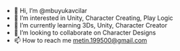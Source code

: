 - 👋 Hi, I’m @mbuyukavcilar
- 👀 I’m interested in Unity, Character Creating, Play Logic
- 🌱 I’m currently learning 3Ds, Unity, Character Creator
- 💞️ I’m looking to collaborate on Character Designs
- 📫 How to reach me metin.199500@gmail.com

<!---
mbuyukavcilar/mbuyukavcilar is a ✨ special ✨ repository because its `README.md` (this file) appears on your GitHub profile.
You can click the Preview link to take a look at your changes.
--->
